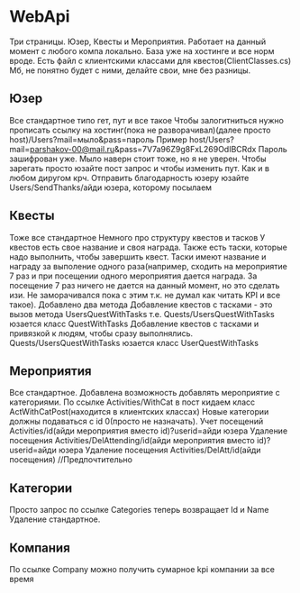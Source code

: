 # WebApi
Три страницы. Юзер, Квесты и Мероприятия.
Работает на данный момент с любого компа локально.
База уже на хостинге и все норм вроде.
Есть файл с клиентскими классами для квестов(ClientClasses.cs)
Мб, не понятно будет с ними, делайте свои, мне без разницы.
## Юзер
Все стандартное типо гет, пут и все такое
Чтобы залогитниться нужно прописать ссылку на хостинг(пока не разворачивал)(далее просто host)/Users?mail=мыло&pass=пароль
Пример
host/Users?mail=parshakov-00@mail.ru&pass=7V7a96Z9g8FxL269OdIBCRdx
Пароль зашифрован уже. Мыло наверн стоит тоже, но я не уверен.
Чтобы зарегать просто юзайте пост запрос и чтобы изменить пут. Как и в любом диругом крч.
Отправить благодарность юзеру юзайте Users/SendThanks/айди юзера, которому посылаем
## Квесты
Тоже все стандартное
Немного про структуру квестов и тасков
У квестов есть свое название и своя награда. Также есть таски, которые надо выполнить, чтобы завершить квест. Таски имеют название и награду за выполение одного раза(например, сходить на мероприятие 7 раз и при посещении одного мероприятия дается награда. За посещение 7 раз ничего не дается на данный момент, но это сделать изи. Не заморачивался пока с этим т.к. не думал как читать KPI и все такое).
Добавлено два метода
Добавление квестов с тасками - это вызов метода UsersQuestWithTasks т.е. Quests/UsersQuestWithTasks юзается класс QuestWithTasks
Добавление квестов с тасками и привязкой к людям, чтобы сразу выполнялись. Quests/UsersQuestWithTasks юзается класс UserQuestWithTasks
## Мероприятия
Все стандартное.
Добавлена возможность добавлять мероприятие с категориями. По ссылке Activities/WithCat в пост кидаем класс ActWithCatPost(находится в клиентских классах)
Новые категории должны подаваться с id 0(просто не назначать).
Учет посещений Activities/id(айди мероприятия вместо id)?userid=айди юзера
Удаление посещения Activities/DelAttending/id(айди мероприятия вместо id)?userid=айди юзера
Удаление посещения Activities/DelAtt/id(айди посещения) //Предпочтительно
## Категории
Просто запрос по ссылке Categories теперь возвращает Id и Name
Удаление стандартное.
## Компания 
По ссылке Company можно получить сумарное kpi компании за все время
